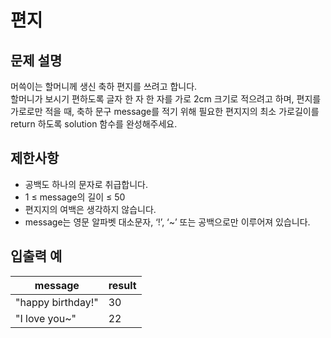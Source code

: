 # 편지

## 문제 설명

머쓱이는 할머니께 생신 축하 편지를 쓰려고 합니다.  
할머니가 보시기 편하도록 글자 한 자 한 자를 가로 2cm 크기로 적으려고 하며, 편지를 가로로만 적을 때, 축하 문구 message를 적기 위해 필요한 편지지의 최소 가로길이를 return 하도록 solution 함수를 완성해주세요.  


## 제한사항

- 공백도 하나의 문자로 취급합니다.
- 1 ≤ message의 길이 ≤ 50
- 편지지의 여백은 생각하지 않습니다.
- message는 영문 알파벳 대소문자, ‘!’, ‘~’ 또는 공백으로만 이루어져 있습니다.


## 입출력 예

| message           | result |
|-------------------|--------|
| "happy birthday!" | 30     |
| "I love you~"     | 22     |
